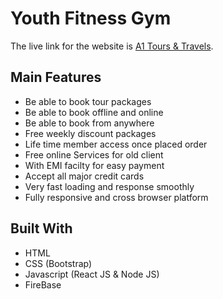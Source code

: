 # Youth Fitness Gym

The live link for the website is [A1 Tours & Travels](https://dazzling-kalam-92d284.netlify.app/).

## Main Features
- Be able to book tour packages 
- Be able to book offline and online
- Be able to book from anywhere
- Free weekly discount packages
- Life time member access once placed order
- Free online Services for old client
- With EMI facilty for easy payment
- Accept all major credit cards
- Very fast loading and response smoothly
- Fully responsive and cross browser platform

## Built With
- HTML
- CSS (Bootstrap)
- Javascript (React JS & Node JS)
- FireBase
